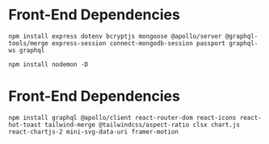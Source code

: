 <h1>
Front-End Dependencies
</h1>

```
npm install express dotenv bcryptjs mongoose @apollo/server @graphql-tools/merge express-session connect-mongodb-session passport graphql-ws graphql

```

```
npm install nodemon -D
```

<h1>Front-End Dependencies</h1>

```
npm install graphql @apollo/client react-router-dom react-icons react-hot-toast tailwind-merge @tailwindcss/aspect-ratio clsx chart.js react-chartjs-2 mini-svg-data-uri framer-motion
```
